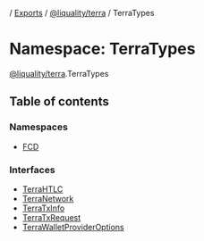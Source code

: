 [](../README.md) / [Exports](../modules.md) / [@liquality/terra](liquality_terra.md) / TerraTypes

# Namespace: TerraTypes

[@liquality/terra](liquality_terra.md).TerraTypes

## Table of contents

### Namespaces

- [FCD](liquality_terra.TerraTypes.FCD.md)

### Interfaces

- [TerraHTLC](../interfaces/liquality_terra.TerraTypes.TerraHTLC.md)
- [TerraNetwork](../interfaces/liquality_terra.TerraTypes.TerraNetwork.md)
- [TerraTxInfo](../interfaces/liquality_terra.TerraTypes.TerraTxInfo.md)
- [TerraTxRequest](../interfaces/liquality_terra.TerraTypes.TerraTxRequest.md)
- [TerraWalletProviderOptions](../interfaces/liquality_terra.TerraTypes.TerraWalletProviderOptions.md)
